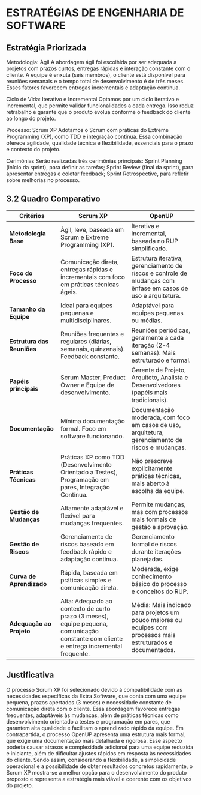 # ESTRATÉGIAS DE ENGENHARIA DE SOFTWARE
## Estratégia Priorizada  

Metodologia: Ágil
A abordagem ágil foi escolhida por ser adequada a projetos com prazos curtos, entregas rápidas e interação constante com o cliente. A equipe é enxuta (seis membros), o cliente está disponível para reuniões semanais e o tempo total de desenvolvimento é de três meses. Esses fatores favorecem entregas incrementais e adaptação contínua.

Ciclo de Vida: Iterativo e Incremental
Optamos por um ciclo iterativo e incremental, que permite validar funcionalidades a cada entrega. Isso reduz retrabalho e garante que o produto evolua conforme o feedback do cliente ao longo do projeto.

Processo: Scrum XP
Adotamos o Scrum com práticas do Extreme Programming (XP), como TDD e integração contínua. Essa combinação oferece agilidade, qualidade técnica e flexibilidade, essenciais para o prazo e contexto do projeto.

Cerimônias
Serão realizadas três cerimônias principais:
Sprint Planning (início da sprint), para definir as tarefas;
Sprint Review (final da sprint), para apresentar entregas e coletar feedback;
Sprint Retrospective, para refletir sobre melhorias no processo.


## 3.2 Quadro Comparativo

| Critérios               | Scrum XP                                                                                             | OpenUP                                                                                                          |
|-------------------------|------------------------------------------------------------------------------------------------------|-----------------------------------------------------------------------------------------------------------------|
| **Metodologia Base**    | Ágil, leve, baseada em Scrum e Extreme Programming (XP).                                             | Iterativa e incremental, baseada no RUP simplificado.                                                           |
| **Foco do Processo**    | Comunicação direta, entregas rápidas e incrementais com foco em práticas técnicas ágeis.             | Estrutura iterativa, gerenciamento de riscos e controle de mudanças com ênfase em casos de uso e arquitetura.   |
| **Tamanho da Equipe**   | Ideal para equipes pequenas e multidisciplinares.                                                    | Adaptável para equipes pequenas ou médias.                                                                      |
| **Estrutura das Reuniões** | Reuniões frequentes e regulares (diárias, semanais, quinzenais). Feedback constante.                  | Reuniões periódicas, geralmente a cada iteração (2-4 semanas). Mais estruturado e formal.                       |
| **Papéis principais**   | Scrum Master, Product Owner e Equipe de desenvolvimento.                                             | Gerente de Projeto, Arquiteto, Analista e Desenvolvedores (papéis mais tradicionais).                           |
| **Documentação**        | Mínima documentação formal. Foco em software funcionando.                                            | Documentação moderada, com foco em casos de uso, arquitetura, gerenciamento de riscos e mudanças.               |
| **Práticas Técnicas**   | Práticas XP como TDD (Desenvolvimento Orientado a Testes), Programação em pares, Integração Contínua.| Não prescreve explicitamente práticas técnicas, mais aberto à escolha da equipe.                                |
| **Gestão de Mudanças**  | Altamente adaptável e flexível para mudanças frequentes.                                             | Permite mudanças, mas com processos mais formais de gestão e aprovação.                                         |
| **Gestão de Riscos**    | Gerenciamento de riscos baseado em feedback rápido e adaptação contínua.                             | Gerenciamento formal de riscos durante iterações planejadas.                                                    |
| **Curva de Aprendizado**| Rápida, baseada em práticas simples e comunicação direta.                                             | Moderada, exige conhecimento básico do processo e conceitos do RUP.                                             |
| **Adequação ao Projeto**| Alta: Adequado ao contexto de curto prazo (3 meses), equipe pequena, comunicação constante com cliente e entrega incremental frequente. | Média: Mais indicado para projetos um pouco maiores ou equipes com processos mais estruturados e documentados.  |

## Justificativa
O processo Scrum XP foi selecionado devido à compatibilidade com as necessidades específicas da Extra Software, que conta com uma equipe pequena, prazos apertados (3 meses) e necessidade constante de comunicação direta com o cliente. Essa abordagem favorece entregas frequentes, adaptáveis às mudanças, além de práticas técnicas como desenvolvimento orientado a testes e programação em pares, que garantem alta qualidade e facilitam o aprendizado rápido da equipe.
Em contrapartida, o processo OpenUP apresenta uma estrutura mais formal, que exige uma documentação mais detalhada e rigorosa. Esse aspecto poderia causar atrasos e complexidade adicional para uma equipe reduzida e iniciante, além de dificultar ajustes rápidos em resposta às necessidades do cliente. Sendo assim, considerando a flexibilidade, a simplicidade operacional e a possibilidade de obter resultados concretos rapidamente, o Scrum XP mostra-se a melhor opção para o desenvolvimento do produto proposto e  representa a estratégia mais viável e coerente com os objetivos do projeto. 

